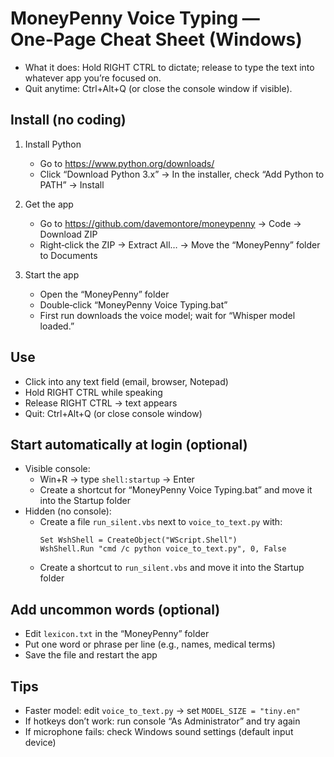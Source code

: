 # MoneyPenny Voice Typing — One‑Page Cheat Sheet (Windows)

- What it does: Hold RIGHT CTRL to dictate; release to type the text into whatever app you’re focused on.
- Quit anytime: Ctrl+Alt+Q (or close the console window if visible).

## Install (no coding)
1) Install Python
   - Go to https://www.python.org/downloads/
   - Click “Download Python 3.x” → In the installer, check “Add Python to PATH” → Install

2) Get the app
   - Go to https://github.com/davemontore/moneypenny → Code → Download ZIP
   - Right‑click the ZIP → Extract All… → Move the “MoneyPenny” folder to Documents

3) Start the app
   - Open the “MoneyPenny” folder
   - Double‑click “MoneyPenny Voice Typing.bat”
   - First run downloads the voice model; wait for “Whisper model loaded.”

## Use
- Click into any text field (email, browser, Notepad)
- Hold RIGHT CTRL while speaking
- Release RIGHT CTRL → text appears
- Quit: Ctrl+Alt+Q (or close console window)

## Start automatically at login (optional)
- Visible console:
  - Win+R → type `shell:startup` → Enter
  - Create a shortcut for “MoneyPenny Voice Typing.bat” and move it into the Startup folder
- Hidden (no console):
  - Create a file `run_silent.vbs` next to `voice_to_text.py` with:
    ```vbscript
    Set WshShell = CreateObject("WScript.Shell")
    WshShell.Run "cmd /c python voice_to_text.py", 0, False
    ```
  - Create a shortcut to `run_silent.vbs` and move it into the Startup folder

## Add uncommon words (optional)
- Edit `lexicon.txt` in the “MoneyPenny” folder
- Put one word or phrase per line (e.g., names, medical terms)
- Save the file and restart the app

## Tips
- Faster model: edit `voice_to_text.py` → set `MODEL_SIZE = "tiny.en"`
- If hotkeys don’t work: run console “As Administrator” and try again
- If microphone fails: check Windows sound settings (default input device)
